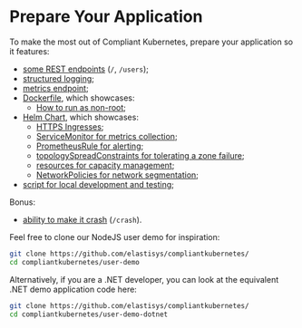 # Prepare Your Application

<!--user-demo-overview-start-->
To make the most out of Compliant Kubernetes, prepare your application so it features:

- [some REST endpoints](https://github.com/elastisys/compliantkubernetes/blob/main/user-demo/app.js#L32) (`/`, `/users`);
- [structured logging](https://github.com/elastisys/compliantkubernetes/blob/main/user-demo/app.js#L13);
- [metrics endpoint](https://github.com/elastisys/compliantkubernetes/blob/main/user-demo/app.js#L28);
- [Dockerfile](https://github.com/elastisys/compliantkubernetes/blob/main/user-demo/Dockerfile), which showcases:
    - [How to run as non-root](https://github.com/elastisys/compliantkubernetes/blob/main/user-demo/Dockerfile#L10-L13);
- [Helm Chart](https://github.com/elastisys/compliantkubernetes/tree/main/user-demo/deploy/ck8s-user-demo), which showcases:
    - [HTTPS Ingresses](https://github.com/elastisys/compliantkubernetes/blob/main/user-demo/deploy/ck8s-user-demo/values.yaml#L37-L40);
    - [ServiceMonitor for metrics collection](https://github.com/elastisys/compliantkubernetes/blob/main/user-demo/deploy/ck8s-user-demo/templates/servicemonitor.yaml);
    - [PrometheusRule for alerting](https://github.com/elastisys/compliantkubernetes/blob/main/user-demo/deploy/ck8s-user-demo/templates/prometheusrule.yaml);
    - [topologySpreadConstraints for tolerating a zone failure](https://github.com/elastisys/compliantkubernetes/blob/main/user-demo/deploy/ck8s-user-demo/values.yaml#L76-L82);
    - [resources for capacity management](https://github.com/elastisys/compliantkubernetes/blob/main/user-demo/deploy/ck8s-user-demo/values.yaml#L42-L51);
    - [NetworkPolicies for network segmentation](https://github.com/elastisys/compliantkubernetes/blob/main/user-demo/deploy/ck8s-user-demo/values.yaml#L83-L94);
- [script for local development and testing](https://github.com/elastisys/compliantkubernetes/tree/main/user-demo/scripts);

Bonus:

- [ability to make it crash](https://github.com/elastisys/compliantkubernetes/blob/main/user-demo/routes/crash.js) (`/crash`).

Feel free to clone our NodeJS user demo for inspiration:

```bash
git clone https://github.com/elastisys/compliantkubernetes/
cd compliantkubernetes/user-demo
```

Alternatively, if you are a .NET developer, you can look at the equivalent .NET demo application code here:

```bash
git clone https://github.com/elastisys/compliantkubernetes/
cd compliantkubernetes/user-demo-dotnet
```


<!--user-demo-overview-end-->
